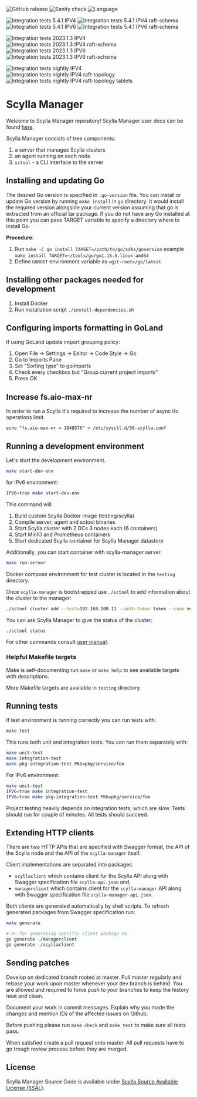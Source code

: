 ![GitHub release](https://img.shields.io/github/tag/scylladb/scylla-manager.svg?label=release)
![Sanity check](https://github.com/scylladb/scylla-manager/actions/workflows/sanity-checks.yml/badge.svg?branch=branch-3.3)
![Language](https://img.shields.io/badge/Language-Go-blue.svg)

![Integration tests 5.4.1 IPV4](https://github.com/scylladb/scylla-manager/actions/workflows/integration-tests-5.4.1-ipv4.yaml/badge.svg?branch=branch-3.3)
![Integration tests 5.4.1 IPV4 raft-schema](https://github.com/scylladb/scylla-manager/actions/workflows/integration-tests-5.4.1-ipv4-raftschema.yaml/badge.svg?branch=branch-3.3)
![Integration tests 5.4.1 IPV6](https://github.com/scylladb/scylla-manager/actions/workflows/integration-tests-5.4.1-ipv6.yaml/badge.svg?branch=branch-3.3)
![Integration tests 5.4.1 IPV6 raft-schema](https://github.com/scylladb/scylla-manager/actions/workflows/integration-tests-5.4.1-ipv6-raftschema.yaml/badge.svg?branch=branch-3.3)

![Integration tests 2023.1.3 IPV4](https://github.com/scylladb/scylla-manager/actions/workflows/integration-tests-2023.1.3-ipv4.yaml/badge.svg?branch=branch-3.3)
![Integration tests 2023.1.3 IPV4 raft-schema](https://github.com/scylladb/scylla-manager/actions/workflows/integration-tests-2023.1.3-ipv4-raftschema.yaml/badge.svg?branch=branch-3.3)
![Integration tests 2023.1.3 IPV6](https://github.com/scylladb/scylla-manager/actions/workflows/integration-tests-2023.1.3-ipv6.yaml/badge.svg?branch=branch-3.3)
![Integration tests 2023.1.3 IPV6 raft-schema](https://github.com/scylladb/scylla-manager/actions/workflows/integration-tests-2023.1.3-ipv6-raftschema.yaml/badge.svg?branch=branch-3.3)

![Integration tests nightly IPV4 ](https://github.com/scylladb/scylla-manager/actions/workflows/integration-tests-nightly-ipv4-raftschema.yaml/badge.svg?branch=branch-3.3)
![Integration tests nightly IPV4 raft-topology](https://github.com/scylladb/scylla-manager/actions/workflows/integration-tests-nightly-ipv4-raftschema-rafttopology.yaml/badge.svg?branch=branch-3.3)
![Integration tests nightly IPV4 raft-topology tablets](https://github.com/scylladb/scylla-manager/actions/workflows/integration-tests-nightly-ipv4-raftschema-rafttopology-tablets.yaml/badge.svg?branch=branch-3.3)
# Scylla Manager

Welcome to Scylla Manager repository!
Scylla Manager user docs can be found [here](https://manager.docs.scylladb.com/stable/). 

Scylla Manager consists of tree components:

1. a server that manages Scylla clusters
1. an agent running on each node
1. `sctool` - a CLI interface to the server

## Installing and updating Go

The desired Go version is specified in `.go-version` file.
You can install or update Go version by running `make install` in `go` directory.
It would install the required version alongside your current version assuming that go is extracted from an official tar package.
If you do not have any Go installed at this point you can pass TARGET variable to specify a directory where to install Go. 

**Procedure**:

1. Run `make -C go install TARGET=/path/to/go/sdks/goversion` example `make install TARGET=~/tools/go/go1.15.5.linux-amd64`
1. Define `GOROOT` environment variable as `<git-root>/go/latest`

## Installing other packages needed for development

1. Install Docker
1. Run installation script `./install-dependencies.sh`

## Configuring imports formatting in GoLand

If using GoLand update import grouping policy:

1. Open File -> Settings -> Editor -> Code Style -> Go
1. Go to Imports Pane
1. Set "Sorting type" to goimports
1. Check every checkbox but "Group current project imports"
1. Press OK

## Increase fs.aio-max-nr

In order to run a Scylla it's required to increase the number of async i/o operations limit. 

```
echo "fs.aio-max-nr = 1048576" > /etc/sysctl.d/50-scylla.conf
```

## Running a development environment 

Let's start the development environment.

```bash
make start-dev-env
```

for IPv6 environment:
```bash
IPV6=true make start-dev-env
```

This command will:
1. Build custom Scylla Docker image (testing/scylla)
1. Compile server, agent and sctool binaries
1. Start Scylla cluster with 2 DCs 3 nodes each (6 containers)
1. Start MinIO and Prometheus containers
1. Start dedicated Scylla container for Scylla Manager datastore

Additionally, you can start container with scylla-manager server.
```bash
make run-server
```

Docker compose environment for test cluster is located in the `testing` directory.

Once `scylla-manager` is bootstrapped use `./sctool` to add information about the cluster to the manager:

```bash
./sctool cluster add --host=192.168.100.11 --auth-token token --name my-cluster 
```

You can ask Scylla Manager to give the status of the cluster:

```bash
./sctool status
```

For other commands consult [user manual](https://docs.scylladb.com/operating-scylla/manager/).

### Helpful Makefile targets

Make is self-documenting run `make` or `make help` to see available targets with descriptions. 

More Makefile targets are available in `testing` directory.

## Running tests

If test environment is running correctly you can run tests with:

```bash
make test
```

This runs both unit and integration tests. You can run them separately with:

```bash
make unit-test
make integration-test
make pkg-integration-test PKG=pkg/service/foo
```

For IPv6 environment:
```bash
make unit-test
IPV6=true make integration-test
IPV6=true make pkg-integration-test PKG=pkg/service/foo
```

Project testing heavily depends on integration tests, which are slow.
Tests should run for couple of minutes.
All tests should succeed.

## Extending HTTP clients

There are two HTTP APIs that are specified with Swagger format, the API of the Scylla node and the API of the `scylla-manager` itself.

Client implementations are separated into packages:

- `scyllaclient` which contains client for the Scylla API along with Swagger specification file `scylla-api.json` and,
- `managerclient` which contains client for the `scylla-manager` API along with Swagger specification file `scylla-manager-api.json`.

Both clients are generated automatically by shell scripts.
To refresh generated packages from Swagger specification run:

```bash
make generate

# Or for generating specific client package ex.
go generate ./managerclient
go generate ./scyllaclient
```

## Sending patches

Develop on dedicated branch rooted at master.
Pull master regularly and rebase your work upon master whenever your dev branch is behind.
You are allowed and required to force push to your branches to keep the history neat and clean.

Document your work in commit messages.
Explain why you made the changes and mention IDs of the affected issues on Github.

Before pushing please run `make check` and `make test` to make sure all tests pass.

When satisfied create a pull request onto master.
All pull requests have to go trough review process before they are merged.

## License

Scylla Manager Source Code is available under [Scylla Source Available License (SSAL)](https://www.scylladb.com/scylla-source-available-license/).
